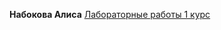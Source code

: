 <b>Набокова Алиса</b>
[Лабораторные работы 1 курс](https://github.com/allfeia/Navigation/blob/main/navigation3.md)
